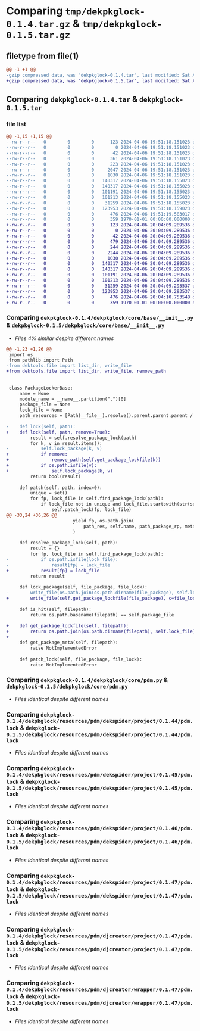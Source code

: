 # Comparing `tmp/dekpkglock-0.1.4.tar.gz` & `tmp/dekpkglock-0.1.5.tar.gz`

## filetype from file(1)

```diff
@@ -1 +1 @@
-gzip compressed data, was "dekpkglock-0.1.4.tar", last modified: Sat Apr  6 19:51:19 2024, max compression
+gzip compressed data, was "dekpkglock-0.1.5.tar", last modified: Sat Apr  6 20:04:10 2024, max compression
```

## Comparing `dekpkglock-0.1.4.tar` & `dekpkglock-0.1.5.tar`

### file list

```diff
@@ -1,15 +1,15 @@
--rw-r--r--   0        0        0      123 2024-04-06 19:51:18.151023 dekpkglock-0.1.4/README.md
--rw-r--r--   0        0        0        0 2024-04-06 19:51:18.151023 dekpkglock-0.1.4/dekpkglock/__init__.py
--rw-r--r--   0        0        0       42 2024-04-06 19:51:18.151023 dekpkglock-0.1.4/dekpkglock/click/__entry__.py
--rw-r--r--   0        0        0      361 2024-04-06 19:51:18.151023 dekpkglock-0.1.4/dekpkglock/click/__init__.py
--rw-r--r--   0        0        0      223 2024-04-06 19:51:18.151023 dekpkglock-0.1.4/dekpkglock/core/__init__.py
--rw-r--r--   0        0        0     2047 2024-04-06 19:51:18.151023 dekpkglock-0.1.4/dekpkglock/core/base/__init__.py
--rw-r--r--   0        0        0     1030 2024-04-06 19:51:18.151023 dekpkglock-0.1.4/dekpkglock/core/pdm.py
--rw-r--r--   0        0        0   140317 2024-04-06 19:51:18.155023 dekpkglock-0.1.4/dekpkglock/resources/pdm/dekspider/project/0.1.44/pdm.lock
--rw-r--r--   0        0        0   140317 2024-04-06 19:51:18.155023 dekpkglock-0.1.4/dekpkglock/resources/pdm/dekspider/project/0.1.45/pdm.lock
--rw-r--r--   0        0        0   101191 2024-04-06 19:51:18.155023 dekpkglock-0.1.4/dekpkglock/resources/pdm/dekspider/project/0.1.46/pdm.lock
--rw-r--r--   0        0        0   101213 2024-04-06 19:51:18.155023 dekpkglock-0.1.4/dekpkglock/resources/pdm/dekspider/project/0.1.47/pdm.lock
--rw-r--r--   0        0        0    31259 2024-04-06 19:51:18.155023 dekpkglock-0.1.4/dekpkglock/resources/pdm/djcreator/project/0.1.47/pdm.lock
--rw-r--r--   0        0        0   123953 2024-04-06 19:51:18.159023 dekpkglock-0.1.4/dekpkglock/resources/pdm/djcreator/wrapper/0.1.47/pdm.lock
--rw-r--r--   0        0        0      476 2024-04-06 19:51:19.583017 dekpkglock-0.1.4/pyproject.toml
--rw-r--r--   0        0        0      359 1970-01-01 00:00:00.000000 dekpkglock-0.1.4/PKG-INFO
+-rw-r--r--   0        0        0      123 2024-04-06 20:04:09.289536 dekpkglock-0.1.5/README.md
+-rw-r--r--   0        0        0        0 2024-04-06 20:04:09.289536 dekpkglock-0.1.5/dekpkglock/__init__.py
+-rw-r--r--   0        0        0       42 2024-04-06 20:04:09.289536 dekpkglock-0.1.5/dekpkglock/click/__entry__.py
+-rw-r--r--   0        0        0      479 2024-04-06 20:04:09.289536 dekpkglock-0.1.5/dekpkglock/click/__init__.py
+-rw-r--r--   0        0        0      244 2024-04-06 20:04:09.289536 dekpkglock-0.1.5/dekpkglock/core/__init__.py
+-rw-r--r--   0        0        0     2244 2024-04-06 20:04:09.289536 dekpkglock-0.1.5/dekpkglock/core/base/__init__.py
+-rw-r--r--   0        0        0     1030 2024-04-06 20:04:09.289536 dekpkglock-0.1.5/dekpkglock/core/pdm.py
+-rw-r--r--   0        0        0   140317 2024-04-06 20:04:09.289536 dekpkglock-0.1.5/dekpkglock/resources/pdm/dekspider/project/0.1.44/pdm.lock
+-rw-r--r--   0        0        0   140317 2024-04-06 20:04:09.289536 dekpkglock-0.1.5/dekpkglock/resources/pdm/dekspider/project/0.1.45/pdm.lock
+-rw-r--r--   0        0        0   101191 2024-04-06 20:04:09.289536 dekpkglock-0.1.5/dekpkglock/resources/pdm/dekspider/project/0.1.46/pdm.lock
+-rw-r--r--   0        0        0   101213 2024-04-06 20:04:09.289536 dekpkglock-0.1.5/dekpkglock/resources/pdm/dekspider/project/0.1.47/pdm.lock
+-rw-r--r--   0        0        0    31259 2024-04-06 20:04:09.293537 dekpkglock-0.1.5/dekpkglock/resources/pdm/djcreator/project/0.1.47/pdm.lock
+-rw-r--r--   0        0        0   123953 2024-04-06 20:04:09.293537 dekpkglock-0.1.5/dekpkglock/resources/pdm/djcreator/wrapper/0.1.47/pdm.lock
+-rw-r--r--   0        0        0      476 2024-04-06 20:04:10.753548 dekpkglock-0.1.5/pyproject.toml
+-rw-r--r--   0        0        0      359 1970-01-01 00:00:00.000000 dekpkglock-0.1.5/PKG-INFO
```

### Comparing `dekpkglock-0.1.4/dekpkglock/core/base/__init__.py` & `dekpkglock-0.1.5/dekpkglock/core/base/__init__.py`

 * *Files 4% similar despite different names*

```diff
@@ -1,23 +1,26 @@
 import os
 from pathlib import Path
-from dektools.file import list_dir, write_file
+from dektools.file import list_dir, write_file, remove_path
 
 
 class PackageLockerBase:
     name = None
     module_name = __name__.partition(".")[0]
     package_file = None
     lock_file = None
     path_resources = [Path(__file__).resolve().parent.parent.parent / 'resources']
 
-    def lock(self, path):
+    def lock(self, path, remove=True):
         result = self.resolve_package_lock(path)
         for k, v in result.items():
-            self.lock_package(k, v)
+            if remove:
+                remove_path(self.get_package_lockfile(k))
+            if os.path.isfile(v):
+                self.lock_package(k, v)
         return bool(result)
 
     def patch(self, path, index=0):
         unique = set()
         for fp, lock_file in self.find_package_lock(path):
             if lock_file not in unique and lock_file.startswith(str(self.path_resources[index])):
                 self.patch_lock(fp, lock_file)
@@ -33,24 +36,26 @@
                         yield fp, os.path.join(
                             path_res, self.name, path_package_rp, meta['version'], self.lock_file
                         )
 
     def resolve_package_lock(self, path):
         result = {}
         for fp, lock_file in self.find_package_lock(path):
-            if os.path.isfile(lock_file):
-                result[fp] = lock_file
+            result[fp] = lock_file
         return result
 
     def lock_package(self, file_package, file_lock):
-        write_file(os.path.join(os.path.dirname(file_package), self.lock_file), c=file_lock)
+        write_file(self.get_package_lockfile(file_package), c=file_lock)
 
     def is_hit(self, filepath):
         return os.path.basename(filepath) == self.package_file
 
+    def get_package_lockfile(self, filepath):
+        return os.path.join(os.path.dirname(filepath), self.lock_file)
+
     def get_package_meta(self, filepath):
         raise NotImplementedError
 
     def patch_lock(self, file_package, file_lock):
         raise NotImplementedError
```

### Comparing `dekpkglock-0.1.4/dekpkglock/core/pdm.py` & `dekpkglock-0.1.5/dekpkglock/core/pdm.py`

 * *Files identical despite different names*

### Comparing `dekpkglock-0.1.4/dekpkglock/resources/pdm/dekspider/project/0.1.44/pdm.lock` & `dekpkglock-0.1.5/dekpkglock/resources/pdm/dekspider/project/0.1.44/pdm.lock`

 * *Files identical despite different names*

### Comparing `dekpkglock-0.1.4/dekpkglock/resources/pdm/dekspider/project/0.1.45/pdm.lock` & `dekpkglock-0.1.5/dekpkglock/resources/pdm/dekspider/project/0.1.45/pdm.lock`

 * *Files identical despite different names*

### Comparing `dekpkglock-0.1.4/dekpkglock/resources/pdm/dekspider/project/0.1.46/pdm.lock` & `dekpkglock-0.1.5/dekpkglock/resources/pdm/dekspider/project/0.1.46/pdm.lock`

 * *Files identical despite different names*

### Comparing `dekpkglock-0.1.4/dekpkglock/resources/pdm/dekspider/project/0.1.47/pdm.lock` & `dekpkglock-0.1.5/dekpkglock/resources/pdm/dekspider/project/0.1.47/pdm.lock`

 * *Files identical despite different names*

### Comparing `dekpkglock-0.1.4/dekpkglock/resources/pdm/djcreator/project/0.1.47/pdm.lock` & `dekpkglock-0.1.5/dekpkglock/resources/pdm/djcreator/project/0.1.47/pdm.lock`

 * *Files identical despite different names*

### Comparing `dekpkglock-0.1.4/dekpkglock/resources/pdm/djcreator/wrapper/0.1.47/pdm.lock` & `dekpkglock-0.1.5/dekpkglock/resources/pdm/djcreator/wrapper/0.1.47/pdm.lock`

 * *Files identical despite different names*

